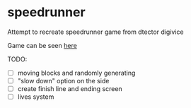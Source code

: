 # speedrunner
Attempt to recreate speedrunner game from dtector digivice

Game can be seen [here](https://youtu.be/DIZYbVjnGug?t=355)

TODO:
- [ ] moving blocks and randomly generating
- [ ] "slow down" option on the side
- [ ] create finish line and ending screen
- [ ] lives system